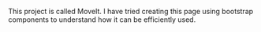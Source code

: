 This project is called MoveIt. I have tried creating this page using bootstrap components to understand how it can be efficiently used.

